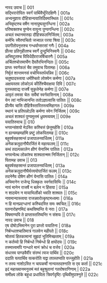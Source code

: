 नारद उवाच ||	001    
सद्भिरारोपितः स्वर्गं पार्थिवैर्भूरिदक्षिणैः |	001a  
अभ्यनुज्ञाय दौहित्रान्ययातिर्दिवमास्थितः ||	001c  
अभिवृष्टश्च वर्षेण नानापुष्पसुगन्धिना |	002a  
परिष्वक्तश्च पुण्येन वायुना पुण्यगन्धिना ||	002c  
अचलं स्थानमारुह्य दौहित्रफलनिर्जितम् |	003a  
कर्मभिः स्वैरुपचितो जज्वाल परया श्रिया ||	003c  
उपगीतोपनृत्तश्च गन्धर्वाप्सरसां गणैः |	004a  
प्रीत्या प्रतिगृहीतश्च स्वर्गे दुन्दुभिनिस्वनैः ||	004c  
अभिष्टुतश्च विविधैर्देवराजर्षिचारणैः |	005a  
अर्चितश्चोत्तमार्घेण दैवतैरभिनन्दितः ||	005c  
प्राप्तः स्वर्गफलं चैव तमुवाच पितामहः |	006a  
निर्वृतं शान्तमनसं वचोभिस्तर्पयन्निव ||	006c  
चतुष्पादस्त्वया धर्मश्चितो लोक्येन कर्मणा |	007a  
अक्षयस्तव लोकोऽयं कीर्तिश्चैवाक्षया दिवि |	007c  
पुनस्तवाद्य राजर्षे सुकृतेनेह कर्मणा ||	007e   
आवृतं तमसा चेतः सर्वेषां स्वर्गवासिनाम् |	008a  
येन त्वां नाभिजानन्ति ततोऽज्ञात्वासि पातितः ||	008c  
प्रीत्यैव चासि दौहित्रैस्तारितस्त्वमिहागतः |	009a  
स्थानं च प्रतिपन्नोऽसि कर्मणा स्वेन निर्जितम् |	009c  
अचलं शाश्वतं पुण्यमुत्तमं ध्रुवमव्ययम् ||	009e   
ययातिरुवाच ||	010    
भगवन्संशयो मेऽस्ति कश्चित्तं छेत्तुमर्हसि |	010a  
न ह्यन्यमहमर्हामि प्रष्टुं लोकपितामह ||	010c  
बहुवर्षसहस्रान्तं प्रजापालनवर्धितम् |	011a  
अनेकक्रतुदानौघैरर्जितं मे महत्फलम् ||	011c  
कथं तदल्पकालेन क्षीणं येनास्मि पातितः |	012a  
भगवन्वेत्थ लोकांश्च शाश्वतान्मम निर्जितान् ||	012c  
पितामह उवाच ||	013    
बहुवर्षसहस्रान्तं प्रजापालनवर्धितम् |	013a  
अनेकक्रतुदानौघैर्यत्त्वयोपार्जितं फलम् ||	013c  
तदनेनैव दोषेण क्षीणं येनासि पातितः |	014a  
अभिमानेन राजेन्द्र धिक्कृतः स्वर्गवासिभिः ||	014c  
नायं मानेन राजर्षे न बलेन न हिंसया |	015a  
न शाठ्येन न मायाभिर्लोको भवति शाश्वतः ||	015c  
नावमान्यास्त्वया राजन्नवरोत्कृष्टमध्यमाः |	016a  
न हि मानप्रदग्धानां कश्चिदस्ति समः क्वचित् ||	016c  
पतनारोहणमिदं कथयिष्यन्ति ये नराः |	017a  
विषमाण्यपि ते प्राप्तास्तरिष्यन्ति न संशयः ||	017c  
नारद उवाच ||	018    
एष दोषोऽभिमानेन पुरा प्राप्तो ययातिना |	018a  
निर्बन्धतश्चातिमात्रं गालवेन महीपते ||	018c  
श्रोतव्यं हितकामानां सुहृदां भूतिमिच्छताम् |	019a  
न कर्तव्यो हि निर्बन्धो निर्बन्धो हि क्षयोदयः ||	019c  
तस्मात्त्वमपि गान्धारे मानं क्रोधं च वर्जय |	020a  
संधत्स्व पाण्डवैर्वीर संरम्भं त्यज पार्थिव ||	020c  
ददाति यत्पार्थिव यत्करोति यद्वा तपस्तप्यति यज्जुहोति |	021a  
न तस्य नाशोऽस्ति न चापकर्षो नान्यस्तदश्नाति स एव कर्ता ||	021c  
इदं महाख्यानमनुत्तमं मतं बहुश्रुतानां गतरोषरागिणाम् |	022a  
समीक्ष्य लोके बहुधा प्रधाविता त्रिवर्गदृष्टिः पृथिवीमुपाश्नुते ||	022c  
